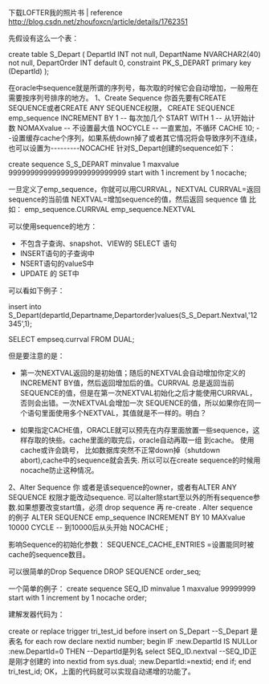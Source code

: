     




  下载LOFTER我的照片书  |
reference http://blog.csdn.net/zhoufoxcn/article/details/1762351

先假设有这么一个表：

create table S_Depart  (
   DepartId             INT                             not null,
   DepartName           NVARCHAR2(40)                   not null,
   DepartOrder          INT                            default 0,
   constraint PK_S_DEPART primary key (DepartId)
);
 

在oracle中sequence就是所谓的序列号，每次取的时候它会自动增加，一般用在需要按序列号排序的地方。 
1、Create Sequence 
你首先要有CREATE SEQUENCE或者CREATE ANY SEQUENCE权限， 
CREATE SEQUENCE emp_sequence 
INCREMENT BY 1 -- 每次加几个 
START WITH 1 -- 从1开始计数 
NOMAXvalue -- 不设置最大值 
NOCYCLE -- 一直累加，不循环 
CACHE 10; --设置缓存cache个序列，如果系统down掉了或者其它情况将会导致序列不连续，也可以设置为---------NOCACHE
针对S_Depart创建的sequence如下：

create sequence S_S_DEPART
minvalue 1
maxvalue 999999999999999999999999999
start with 1
increment by 1
nocache;


一旦定义了emp_sequence，你就可以用CURRVAL，NEXTVAL 
CURRVAL=返回 sequence的当前值 
NEXTVAL=增加sequence的值，然后返回 sequence 值 
比如： 
emp_sequence.CURRVAL 
emp_sequence.NEXTVAL 

可以使用sequence的地方： 
- 不包含子查询、snapshot、VIEW的 SELECT 语句 
- INSERT语句的子查询中 
- NSERT语句的valueS中 
- UPDATE 的 SET中 

可以看如下例子： 

insert into S_Depart(departId,Departname,Departorder)values(S_S_Depart.Nextval,'12345',1);


SELECT empseq.currval FROM DUAL; 

但是要注意的是： 
- 第一次NEXTVAL返回的是初始值；随后的NEXTVAL会自动增加你定义的INCREMENT BY值，然后返回增加后的值。CURRVAL 总是返回当前SEQUENCE的值，但是在第一次NEXTVAL初始化之后才能使用CURRVAL，否则会出错。一次NEXTVAL会增加一次 SEQUENCE的值，所以如果你在同一个语句里面使用多个NEXTVAL，其值就是不一样的。明白？ 

- 如果指定CACHE值，ORACLE就可以预先在内存里面放置一些sequence，这样存取的快些。cache里面的取完后，oracle自动再取一组 到cache。 使用cache或许会跳号， 比如数据库突然不正常down掉（shutdown abort),cache中的sequence就会丢失. 所以可以在create sequence的时候用nocache防止这种情况。 

2、Alter Sequence 
你 或者是该sequence的owner，或者有ALTER ANY SEQUENCE 权限才能改动sequence. 可以alter除start至以外的所有sequence参数.如果想要改变start值，必须 drop sequence 再 re-create . 
Alter sequence 的例子 
ALTER SEQUENCE emp_sequence 
INCREMENT BY 10 
MAXvalue 10000 
CYCLE -- 到10000后从头开始 
NOCACHE ; 


影响Sequence的初始化参数： 
SEQUENCE_CACHE_ENTRIES =设置能同时被cache的sequence数目。 

可以很简单的Drop Sequence 
DROP SEQUENCE order_seq; 

一个简单的例子：
create sequence SEQ_ID
minvalue 1
maxvalue 99999999
start with 1
increment by 1
nocache
order;

建解发器代码为：

create or replace trigger tri_test_id
  before insert on S_Depart   --S_Depart 是表名
  for each row
declare
  nextid number;
begin
  IF :new.DepartId IS NULLor :new.DepartId=0 THEN --DepartId是列名
    select SEQ_ID.nextval --SEQ_ID正是刚才创建的
    into nextid
    from sys.dual;
    :new.DepartId:=nextid;
  end if;
end tri_test_id;
OK，上面的代码就可以实现自动递增的功能了。